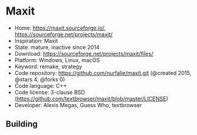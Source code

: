 # Maxit

- Home: https://maxit.sourceforge.io/, https://sourceforge.net/projects/maxit/
- Inspiration: Maxit
- State: mature, inactive since 2014
- Download: https://sourceforge.net/projects/maxit/files/
- Platform: Windows, Linux, macOS
- Keyword: remake, strategy
- Code repository: https://github.com/nurfalie/maxit.git (@created 2015, @stars 4, @forks 0)
- Code language: C++
- Code license: 3-clause BSD (https://github.com/textbrowser/maxit/blob/master/LICENSE)
- Developer: Alexis Megas, Guess Who, textbrowser

## Building
